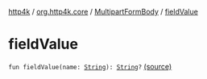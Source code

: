 [http4k](../../index.md) / [org.http4k.core](../index.md) / [MultipartFormBody](index.md) / [fieldValue](./field-value.md)

# fieldValue

`fun fieldValue(name: `[`String`](https://kotlinlang.org/api/latest/jvm/stdlib/kotlin/-string/index.html)`): `[`String`](https://kotlinlang.org/api/latest/jvm/stdlib/kotlin/-string/index.html)`?` [(source)](https://github.com/http4k/http4k/blob/master/http4k-multipart/src/main/kotlin/org/http4k/core/MultipartFormBody.kt#L63)